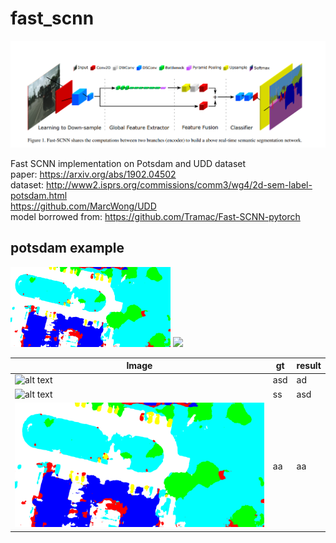 # fast_scnn

![alt text](./demo/PaperImage.PNG "Model structure")  

Fast SCNN implementation on Potsdam and UDD dataset  
paper: https://arxiv.org/abs/1902.04502  
dataset: http://www2.isprs.org/commissions/comm3/wg4/2d-sem-label-potsdam.html  
https://github.com/MarcWong/UDD  
model borrowed from: https://github.com/Tramac/Fast-SCNN-pytorch  

## potsdam example

<img src="./demo/op_potsdam_2_12_RGB_box0.png" width="256"/>   <img src="./demo/op_potsdam_2_12_label_box0.tif" width="256"/>




|Image | gt | result |
|----| ---- |----|
|![alt text](./demo/op_potsdam_2_12_RGB_box0.tif)  |asd | ad |
|![alt text](./demo/op_potsdam_2_12_label_box0.tif) | ss | asd |
|![](./demo/op_potsdam_2_12_RGB_box0.png)  | aa |aa|
